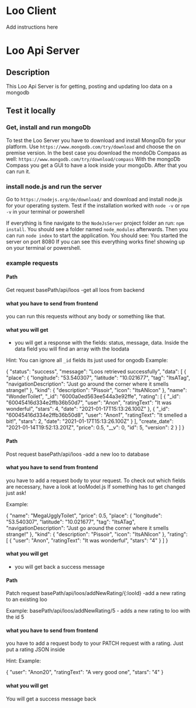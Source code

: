 # Loo Client
Add instructions here




# Loo Api Server

## Description
This Loo Api Server is for getting, posting and updating loo data on a mongodb

## Test it locally

### Get, install and run mongoDb
To test the Loo Server you have to download and install MongoDb for your platform. Use  `https://www.mongodb.com/try/download` and choose the on premise version.
In the best case you download the mondoDb Compass as well: `https://www.mongodb.com/try/download/compass`
With the mongoDb Compass you get a GUI to have a look inside your mongoDb.
After that you can run it.

### install node.js and run the server
Go to `https://nodejs.org/de/download/` and download and install node.js for your operating system.
Test if the installation worked with `node -v` or `npm -v` in your terminal or powershell

If everything is fine navigate to the `NodeJsServer` project folder an run: `npm install`. You should see a folder named `node_modules` afterwards.
Then you can run `node index` to start the application.
You should see: You started the server on port 8080 If you can see this everything works fine!
showing up on your terminal or powershell.


### example requests

#### Path
Get request
basePath/api/loos       -get all loos from backend
#### what you have to send from frontend
you can run this requests without any body or something like that.

#### what you will get

- you will get a response with the fields: status, message, data. Inside the data field you will find an array with the loodata

Hint: You can ignore all `_id` fields its just used for ongodb
Example:

{
    "status": "success",
    "message": "Loos retrieved successfully",
    "data": [
        {
            "place": {
                "longitude": "53.540307",
                "latitude": "10.021677",
                "tag": "ItsATag",
                "navigationDescription": "Just go around the corner where it smells strange!"
            },
            "kind": {
                "description": "Pissoir",
                "icon": "ItsANIcon"
            },
            "name": "WonderToilet",
            "_id": "6000a0ed563ee544a3e92ffe",
            "rating": [
                {
                    "_id": "60045416d334e2ffb36b50d7",
                    "user": "Anon",
                    "ratingText": "It was wonderful",
                    "stars": 4,
                    "date": "2021-01-17T15:13:26.100Z"
                },
                {
                    "_id": "60045416d334e2ffb36b50d8",
                    "user": "Anon1",
                    "ratingText": "It smelled a bit!",
                    "stars": 2,
                    "date": "2021-01-17T15:13:26.100Z"
                }
            ],
            "create_date": "2021-01-14T19:52:13.201Z",
            "price": 0.5,
            "__v": 0,
            "id": 5,
            "version": 2
        }
    ]
}


#### Path
Post request
basePath/api/loos       -add a new loo to database
#### what you have to send from frontend
you have to add a request body to your request.
To check out which fields are necessary, have a look at looModel.js
If something has to get changed just ask!

Example:

{
    "name": "MegaUgglyToilet",
    "price": 0.5,
    "place": {
        "longitude": "53.540307",
        "latitude": "10.021677",
        "tag": "ItsATag",
        "navigationDescription": "Just go around the corner where it smells strange!"
    },
    "kind": {
        "description": "Pissoir",
        "icon": "ItsANIcon"
    },
    "rating": [
        {
            "user": "Anon",
            "ratingText": "It was wonderful",
            "stars": "4"
        }
    ]
}

#### what you will get
- you will get back a success message




#### Path
Patch request
basePath/api/loos/addNewRating/{:looId}       -add a new rating to an existing loo

Example:
basePath/api/loos/addNewRating/5 - adds a new rating to loo with the id 5


#### what you have to send from frontend
you have to add a request body to your PATCH request with a rating. Just put a rating JSON inside

Hint: 
Example:

{
    "user": "Anon20",
    "ratingText": "A very good one",
    "stars": "4"
}

#### what you will get
You will get a success message back